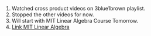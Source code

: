   1. Watched cross product videos on 3blue1brown playlist.
  2. Stopped the other videos for now.
  3. Will start with MIT Linear Algebra Course Tomorrow.
  4. [Link MIT Linear Algebra](https://ocw.mit.edu/courses/mathematics/18-06-linear-algebra-spring-2010/)
